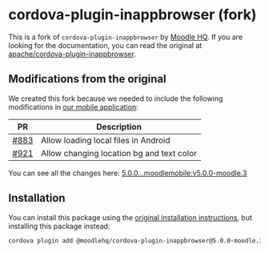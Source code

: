 # cordova-plugin-inappbrowser (fork)

This is a fork of `cordova-plugin-inappbrowser` by [Moodle HQ](https://moodle.com/). If you are looking for the documentation, you can read the original at [apache/cordova-plugin-inappbrowser](https://github.com/apache/cordova-plugin-inappbrowser).

## Modifications from the original

We created this fork because we needed to include the following modifications in [our mobile application](https://github.com/moodlehq/moodleapp):

| PR | Description |
| -- | ----------- |
| [#883](https://github.com/apache/cordova-plugin-inappbrowser/pull/883) | Allow loading local files in Android      |
| [#921](https://github.com/apache/cordova-plugin-inappbrowser/pull/921) | Allow changing location bg and text color |

You can see all the changes here: [5.0.0...moodlemobile:v5.0.0-moodle.3](https://github.com/apache/cordova-plugin-inappbrowser/compare/5.0.0...moodlemobile:v5.0.0-moodle.3)

## Installation

You can install this package using the [original installation instructions](https://github.com/apache/cordova-plugin-inappbrowser#installation), but installing this package instead:

```sh
cordova plugin add @moodlehq/cordova-plugin-inappbrowser@5.0.0-moodle.3
```
